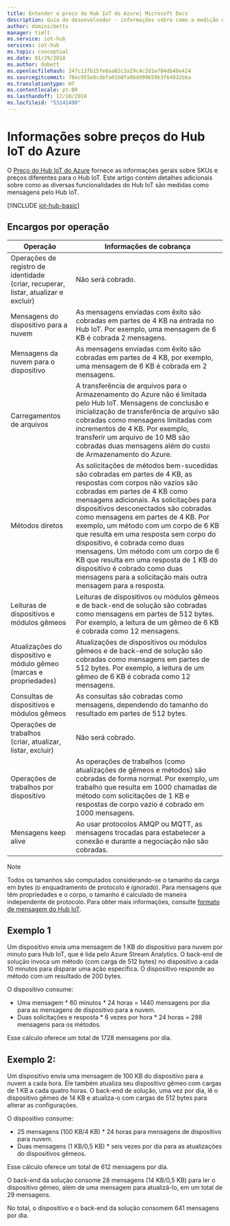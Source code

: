 ```yaml
---
title: Entender o preço do Hub IoT do Azure| Microsoft Docs
description: Guia do desenvolvedor ‑ informações sobre como a medição e preço funcionam no Hub IoT, incluindo exemplos funcionais.
author: dominicbetts
manager: timlt
ms.service: iot-hub
services: iot-hub
ms.topic: conceptual
ms.date: 01/29/2018
ms.author: dobett
ms.openlocfilehash: 247c12fb15fe8aa82c3a29c4c2d1e704db40e424
ms.sourcegitcommit: 78ec955e8cdbfa01b0fa9bdd99659b3f64932bba
ms.translationtype: HT
ms.contentlocale: pt-BR
ms.lasthandoff: 12/10/2018
ms.locfileid: "53141490"
---
```

# <a name="azure-iot-hub-pricing-information"></a>Informações sobre preços do Hub IoT do Azure

O [Preço do Hub IoT do Azure](https://azure.microsoft.com/pricing/details/iot-hub) fornece as informações gerais sobre SKUs e preços diferentes para o Hub IoT. Este artigo contém detalhes adicionais sobre como as diversas funcionalidades do Hub IoT são medidas como mensagens pelo Hub IoT.

[!INCLUDE [iot-hub-basic](../../includes/iot-hub-basic-partial.md)]

## <a name="charges-per-operation"></a>Encargos por operação

| Operação | Informações de cobrança | 
| --------- | ------------------- |
| Operações de registro de identidade <br/> (criar, recuperar, listar, atualizar e excluir) | Não será cobrado. |
| Mensagens do dispositivo para a nuvem | As mensagens enviadas com êxito são cobradas em partes de 4 KB na entrada no Hub IoT. Por exemplo, uma mensagem de 6 KB é cobrada 2 mensagens. |
| Mensagens da nuvem para o dispositivo | As mensagens enviadas com êxito são cobradas em partes de 4 KB, por exemplo, uma mensagem de 6 KB é cobrada em 2 mensagens. |
| Carregamentos de arquivos | A transferência de arquivos para o Armazenamento do Azure não é limitada pelo Hub IoT. Mensagens de conclusão e inicialização de transferência de arquivo são cobradas como mensagens limitadas com incrementos de 4 KB. Por exemplo, transferir um arquivo de 10 MB são cobradas duas mensagens além do custo de Armazenamento do Azure. |
| Métodos diretos | As solicitações de métodos bem-sucedidas são cobradas em partes de 4 KB, as respostas com corpos não vazios são cobradas em partes de 4 KB como mensagens adicionais. As solicitações para dispositivos desconectados são cobradas como mensagens em partes de 4 KB. Por exemplo, um método com um corpo de 6 KB que resulta em uma resposta sem corpo do dispositivo, é cobrada como duas mensagens. Um método com um corpo de 6 KB que resulta em uma resposta de 1 KB do dispositivo é cobrado como duas mensagens para a solicitação mais outra mensagem para a resposta. |
| Leituras de dispositivos e módulos gêmeos | Leituras de dispositivos ou módulos gêmeos e de back-end de solução são cobradas como mensagens em partes de 512 bytes. Por exemplo, a leitura de um gêmeo de 6 KB é cobrada como 12 mensagens. |
| Atualizações do dispositivo e módulo gêmeo (marcas e propriedades) | Atualizações de dispositivos ou módulos gêmeos e de back-end de solução são cobradas como mensagens em partes de 512 bytes. Por exemplo, a leitura de um gêmeo de 6 KB é cobrada como 12 mensagens. |
| Consultas de dispositivos e módulos gêmeos | As consultas são cobradas como mensagens, dependendo do tamanho do resultado em partes de 512 bytes. |
| Operações de trabalhos <br/> (criar, atualizar, listar, excluir) | Não será cobrado. |
| Operações de trabalhos por dispositivo | As operações de trabalhos (como atualizações de gêmeos e métodos) são cobradas de forma normal. Por exemplo, um trabalho que resulta em 1000 chamadas de método com solicitações de 1 KB e respostas de corpo vazio é cobrado em 1000 mensagens. |
| Mensagens keep alive | Ao usar protocolos AMQP ou MQTT, as mensagens trocadas para estabelecer a conexão e durante a negociação não são cobradas. |

> [!NOTE]
> Todos os tamanhos são computados considerando-se o tamanho da carga em bytes (o enquadramento de protocolo é ignorado). Para mensagens que têm propriedades e o corpo, o tamanho é calculado de maneira independente de protocolo. Para obter mais informações, consulte [formato de mensagem do Hub IoT](iot-hub-devguide-messages-construct.md).

## <a name="example-1"></a>Exemplo 1

Um dispositivo envia uma mensagem de 1 KB do dispositivo para nuvem por minuto para Hub IoT, que é lida pelo Azure Stream Analytics. O back-end de solução invoca um método (com carga de 512 bytes) no dispositivo a cada 10 minutos para disparar uma ação específica. O dispositivo responde ao método com um resultado de 200 bytes.

O dispositivo consume:

* Uma mensagem * 60 minutos * 24 horas = 1440 mensagens por dia para as mensagens de dispositivo para a nuvem.
* Duas solicitações e resposta * 6 vezes por hora * 24 horas = 288 mensagens para os métodos.

Esse cálculo oferece um total de 1728 mensagens por dia.

## <a name="example-2"></a>Exemplo 2:

Um dispositivo envia uma mensagem de 100 KB do dispositivo para a nuvem a cada hora. Ele também atualiza seu dispositivo gêmeo com cargas de 1 KB a cada quatro horas. O back-end de solução, uma vez por dia, lê o dispositivo gêmeo de 14 KB e atualiza-o com cargas de 512 bytes para alterar as configurações.

O dispositivo consume:

* 25 mensagens (100 KB/4 KB) * 24 horas para mensagens de dispositivo para nuvem.
* Duas mensagens (1 KB/0,5 KB) * seis vezes por dia para as atualizações do dispositivos gêmeos.

Esse cálculo oferece um total de 612 mensagens por dia.

O back-end da solução consome 28 mensagens (14 KB/0,5 KB) para ler o dispositivo gêmeo, além de uma mensagem para atualizá-lo, em um total de 29 mensagens.

No total, o dispositivo e o back-end da solução consomem 641 mensagens por dia.
